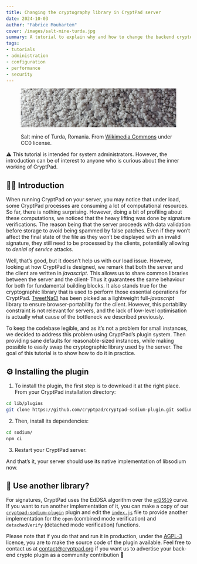 ```yaml
---
title: Changing the cryptography library in CryptPad server
date: 2024-10-03
author: "Fabrice Mouhartem"
cover: /images/salt-mine-turda.jpg
summary: A tutorial to explain why and how to change the backend cryptography library on your cryptpad server
tags:
- tutorials
- administration
- configuration
- performance
- security
---
```


<figure>

![Cover image: Salt mine of Turda, Romania. ](/images/salt-mine-turda.jpg "Salt mine of Turda")
<figcaption>
Salt mine of Turda, Romania. From <a href="https://commons.wikimedia.org/wiki/File:Roumanie_Mine_de_sel_de_Turda_2019_5.jpg">Wikimedia Commons</a>
under CC0 license.
</figcaption>
</figure>

⚠️ This tutorial is intended for system administrators. However, the introduction
can be of interest to anyone who is curious about the inner working of CryptPad.

## 🧑‍🏫 Introduction

When running CryptPad on your server, you may notice that under load, some
CryptPad processes are consuming a lot of computational resources. So far, there
is nothing surprising. However, doing a bit of profiling about these
computations, we noticed that the heavy lifting was done by signature
verifications. The reason being that the server proceeds with data validation
before storage to avoid being spammed by false patches. Even if they won’t
affect the final state of the file as they won’t be displayed with an invalid
signature, they still need to be processed by the clients, potentially allowing
to _denial of service_ attacks.

Well, that’s good, but it doesn’t help us with our load issue.
However, looking at how CryptPad is designed, we remark that both the server and
the client are written in _javascript_.
This allows us to share common libraries between the server and the client·
Thus it guarantees the same behaviour for both for fundamental building blocks.
It also stands true for the cryptographic library that is used to perform those
essential operations for CryptPad.
[TweetNaCl](https://github.com/dchest/tweetnacl-js) has been picked as a
lightweight full-_javascript_ library to ensure browser-portability for the
client.
However, this portability constraint is not relevant for servers, and the
lack of low-level optimisation is actually what cause of the bottleneck we
described previously.

To keep the codebase legible, and as it’s not a problem for small instances, we
decided to address this problem using CryptPad’s plugin system. Then providing
sane defaults for reasonable-sized instances, while making possible to easily
swap the cryptographic library used by the server. The goal of this tutorial is
to show how to do it in practice.

## ⚙️ Installing the plugin

1. To install the plugin, the first step is to download it at the right place.
From your CryptPad installation directory:

```bash
cd lib/plugins
git clone https://github.com/cryptpad/cryptpad-sodium-plugin.git sodium
```

2. Then, install its dependencies:

```bash
cd sodium/
npm ci
```

3. Restart your CryptPad server.

And that’s it, your server should use its native implementation of libsodium now.

## 🔧 Use another library?

For signatures, CryptPad uses the EdDSA algorithm over the
[`ed25519`](https://en.wikipedia.org/wiki/EdDSA#Ed25519) curve.
If you want to run another implementation of it, you can make a copy of our
[`cryptpad-sodium-plugin`](https://github.com/cryptpad/cryptpad-sodium-plugin/tree/main)
plugin and edit the
[`index.js`](https://github.com/cryptpad/cryptpad-sodium-plugin/blob/main/index.js)
file to provide another implementation for the `open` (combined mode
verification) and `detachedVerify` (detached mode verification) functions.

Please note that if you do that and run it in production, under the
[AGPL-3](https://www.gnu.org/licenses/agpl-3.0.en.html) licence, you are to make
the source code of the plugin available.
Feel free to contact us at <contact@cryptpad.org> if you want us to advertise
your back-end crypto plugin as a community contribution 🙂
